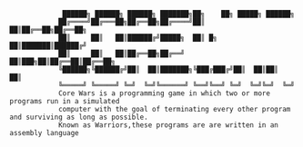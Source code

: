				 ██████╗ ██████╗ ██████╗ ███████╗██╗    ██╗ █████╗ ██████╗ 
				██╔════╝██╔═══██╗██╔══██╗██╔════╝██║    ██║██╔══██╗██╔══██╗
				██║     ██║   ██║██████╔╝█████╗  ██║ █╗ ██║███████║██████╔╝
				██║     ██║   ██║██╔══██╗██╔══╝  ██║███╗██║██╔══██║██╔══██╗
				╚██████╗╚██████╔╝██║  ██║███████╗╚███╔███╔╝██║  ██║██║  ██║
 				╚═════╝ ╚═════╝ ╚═╝  ╚═╝╚══════╝ ╚══╝╚══╝ ╚═╝  ╚═╝╚═╝  ╚═╝
				Core Wars is a programming game in which two or more programs run in a simulated 
				computer with the goal of terminating every other program and surviving as long as possible.
				Known as Warriors,these programs are are written in an assembly language 
